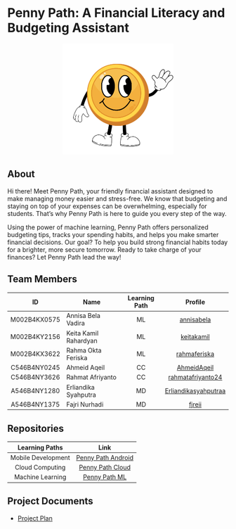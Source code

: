 # Penny Path: A Financial Literacy and Budgeting Assistant  

<div align="center">  
<img src="https://github.com/Penny-Path-Bangkit/.github/blob/dd659e835bc33d68376c209461c9ce42ac69f3b9/Penny%20Path%20Mascot%20.png" width="50%" height="50%">  
</div>  

## About  
Hi there! Meet Penny Path, your friendly financial assistant designed to make managing money easier and stress-free. We know that budgeting and staying on top of your expenses can be overwhelming, especially for students. That’s why Penny Path is here to guide you every step of the way.

Using the power of machine learning, Penny Path offers personalized budgeting tips, tracks your spending habits, and helps you make smarter financial decisions. Our goal? To help you build strong financial habits today for a brighter, more secure tomorrow. Ready to take charge of your finances? Let Penny Path lead the way!

## Team Members  

| ID           | Name                       | Learning Path | Profile                       |  
| :----------: | -------------------------- | :-----------: | :---------------------------: |  
| M002B4KX0575 | Annisa Bela Vadira         | ML            | [annisabela](https://github.com/annisabela)         |  
| M002B4KY2156 | Keita Kamil Rahardyan      | ML            | [keitakamil](https://github.com/keitakamil)         |  
| M002B4KX3622 | Rahma Okta Feriska         | ML            | [rahmaferiska](https://github.com/rahmaferiska)     |  
| C546B4NY0245 | Ahmeid Aqeil               | CC            | [AhmeidAqeil](https://github.com/AhmeidAqeil)       |  
| C546B4NY3626 | Rahmat Afriyanto           | CC            | [rahmatafriyanto24](https://github.com/rahmatafriyanto24)|  
| A546B4NY1280 | Erliandika Syahputra       | MD            | [Erliandikasyahputraa](https://github.com/Erliandikasyahputraa)|  
| A546B4NY1375 | Fajri Nurhadi              | MD            | [fjreii](https://github.com/fjreii)    |  

## Repositories  

| Learning Paths    | Link                                                        |  
| :---------------: | :--------------------------------------------------------: |  
| Mobile Development| [Penny Path Android](https://github.com/Penny-Path-Bangkit/Android-Penny-Path) |  
| Cloud Computing   | [Penny Path Cloud](https://github.com/Penny-Path-Bangkit/Cloud-Penny-Path)     |  
| Machine Learning  | [Penny Path ML](https://github.com/Penny-Path-Bangkit/Machine_Learning-Penny-Path)           |  

## Project Documents  
- [Project Plan](https://drive.google.com/file/d/17u1_ADJxPu1LbimTNShBJ8ojbTGCtSUB/view?usp=drive_link)
